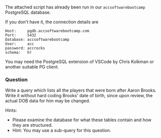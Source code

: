 The attached script has already been run in our `accsoftwarebootcamp` PostgreSQL database.

If you don't have it, the connection details are 

    Host:     pgdb.accsoftwarebootcamp.com
    Port:     5432
    Database: accsoftwarebootcamp
    User:     acc
    password: accrocks
    schema:   hr

You may need the PostgreSQL extension of VSCode by Chris Kolkman or another suitable PG client.

### Question

Write a query which lists all the players that were born after Aaron Brooks.  Write it without hard coding Brooks' date of birth, since upon review, the actual DOB data for him may be changed.  

Hints: 

- Please examine the database for what these tables contain and how they are structured.
- Hint: You may use a sub-query for this question.
